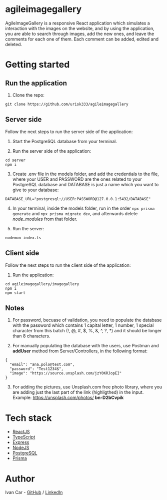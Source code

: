 # agileimagegallery

AgileImageGallery is a responsive React application which simulates a interaction with the images on the website, and by using the application, you are able to search through images, add the new ones, and leave the comments for each one of them. Each comment can be added, edited and deleted.

# Getting started

## Run the application

1. Clone the repo:

```
git clone https://github.com/urisk333/agileimagegallery
```

## Server side

Follow the next steps to run the server side of the application:

1. Start the PostgreSQL database from your terminal.

2. Run the server side of the application:

```
cd server
npm i
```

3. Create .env file in the models folder, and add the credentials to the file, where your USER and PASSWORD are the ones related to your PostgreSQL database and DATABASE is just a name which you want to give to your database:

```
DATABASE_URL="postgresql://USER:PASSWORD@127.0.0.1:5432/DATABASE"
```

4. In your terminal, inside the models folder, run in the order `npx prisma generate` and `npx prisma migrate dev`, and afterwards delete _node_modules_ from that folder.

5. Run the server:

```
nodemon index.ts
```

## Client side

Follow the next steps to run the client side of the application:

1. Run the application:

```
cd agileimagegallery/imagegallery
npm i
npm start
```

## Notes

1. For password, becuase of validation, you need to populate the database with the password which contains 1 capital letter, 1 number, 1 special character from this batch (!, @, #, $, %, &, ^, ?, \*) and it should be longer than 8 characters.

2. For manually populating the database with the users, use Postman and **addUser** method from Server/Controllers, in the following format:

```
{
  "email": "ana.polo@test.com",
  "password": "Test1234$",
  "image": "https://source.unsplash.com/jzY0KRJopEI"
}
```

3. For adding the pictures, use Unsplash.com free photo library, where you are adding just the last part of the link (highligthed) in the input.
   Example: https://unsplash.com/photos/ **bn-D2bCvpik**

# Tech stack

- [ReactJS](https://reactjs.org)
- [TypeScript](https://www.typescriptlang.org/)
- [Express](https://expressjs.com/)
- [NodeJS](https://nodejs.org/en/)
- [PostgreSQL](https://www.postgresql.org/)
- [Prisma](https://www.prisma.io/)

# Author

Ivan Car - [GitHub](https://github.com/urisk333) / [LinkedIn](https://www.linkedin.com/in/ivan-car/)
